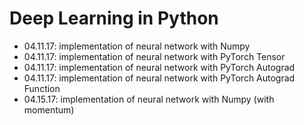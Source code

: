 # Deep Learning in Python
- 04.11.17: implementation of neural network with Numpy
- 04.11.17: implementation of neural network with PyTorch Tensor
- 04.11.17: implementation of neural network with PyTorch Autograd
- 04.11.17:	implementation of neural network with PyTorch Autograd Function
- 04.15.17: implementation of neural network with Numpy (with momentum)
